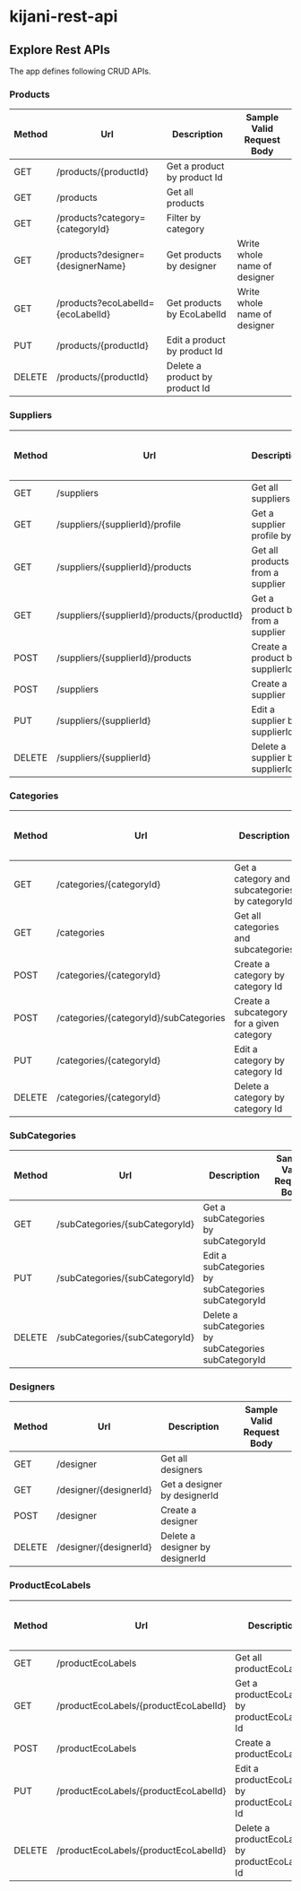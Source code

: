 # kijani-rest-api

## Explore Rest APIs

The app defines following CRUD APIs.

### Products


| Method | Url                                 | Description                    | Sample Valid Request Body    |
|--------|-------------------------------------|--------------------------------|------------------------------|
| GET    | /products/{productId}               | Get a product by product Id    |                              |
| GET    | /products                           | Get all products               |                              |
| GET    | /products?category={categoryId}     | Filter by category             |                              |
| GET    | /products?designer={designerName}   | Get products by designer       | Write whole name of designer |
| GET    | /products?ecoLabelId={ecoLabelId}   | Get products by EcoLabelId     | Write whole name of designer |
| PUT    | /products/{productId}               | Edit a product by product Id   |                              |
| DELETE | /products/{productId}               | Delete a product by product Id |                              |

### Suppliers

| Method | Url                                          | Description                      | Sample Valid Request Body |
|--------|----------------------------------------------|----------------------------------|---------------------------|
| GET    | /suppliers                                   | Get all suppliers                |                           |
| GET    | /suppliers/{supplierId}/profile              | Get a supplier profile by Id     |                           |
| GET    | /suppliers/{supplierId}/products             | Get all products from a supplier |                           |
| GET    | /suppliers/{supplierId}/products/{productId} | Get a product by from a supplier |                           |
| POST   | /suppliers/{supplierId}/products             | Create a product by supplierId   |                           |
| POST   | /suppliers                                   | Create a supplier                |                           |
| PUT    | /suppliers/{supplierId}                      | Edit a supplier by supplierId    |                           |
| DELETE | /suppliers/{supplierId}                      | Delete a supplier by supplierId  |                           |

### Categories

| Method | Url                                    | Description                                    | Sample Valid Request Body |
|--------|----------------------------------------|------------------------------------------------|---------------------------|
| GET    | /categories/{categoryId}               | Get a category and subcategories by categoryId |                           |
| GET    | /categories                            | Get all categories and subcategories           |                           |
| POST   | /categories/{categoryId}               | Create a category by category Id               |                           |
| POST   | /categories/{categoryId}/subCategories | Create a subcategory for a given category      |                           |
| PUT    | /categories/{categoryId}               | Edit a category by category Id                 |                           |
| DELETE | /categories/{categoryId}               | Delete a category by category Id               |                           |

### SubCategories

| Method | Url                             | Description                                           | Sample Valid Request Body |
|--------|---------------------------------|-------------------------------------------------------|---------------------------|
| GET    | /subCategories/{subCategoryId}  | Get a subCategories by subCategoryId                  |                           |
| PUT    | /subCategories/{subCategoryId}  | Edit a subCategories by subCategories subCategoryId   |                           |
| DELETE | /subCategories/{subCategoryId}  | Delete a subCategories by subCategories subCategoryId |                           |

### Designers

| Method | Url                    | Description                     | Sample Valid Request Body |
|--------|------------------------|---------------------------------|---------------------------|
| GET    | /designer              | Get all designers               |                           |
| GET    | /designer/{designerId} | Get a designer by designerId    |                           |
| POST   | /designer             | Create a designer               |                           |
| DELETE | /designer/{designerId} | Delete a designer by designerId |                           |


### ProductEcoLabels

| Method | Url                                   | Description                                    | Sample Valid Request Body |
|--------|---------------------------------------|------------------------------------------------|---------------------------|
| GET    | /productEcoLabels                     | Get all productEcoLabels                       |                           |
| GET    | /productEcoLabels/{productEcoLabelId} | Get a productEcoLabel by productEcoLabel Id    |                           |
| POST   | /productEcoLabels                     | Create a productEcoLabel                       |                           |
| PUT    | /productEcoLabels/{productEcoLabelId} | Edit a productEcoLabel by productEcoLabel Id   |                           |
| DELETE | /productEcoLabels/{productEcoLabelId} | Delete a productEcoLabel by productEcoLabel Id |                           |
